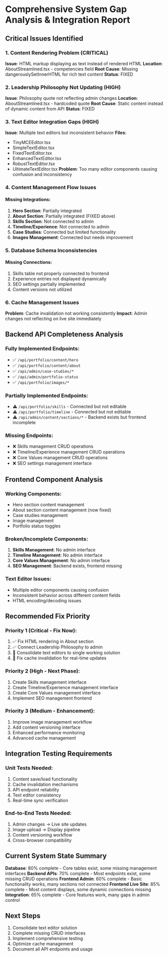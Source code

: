# Comprehensive System Gap Analysis & Integration Report

## Critical Issues Identified

### 1. Content Rendering Problem (CRITICAL)
**Issue**: HTML markup displaying as text instead of rendered HTML
**Location**: AboutStreamlined.tsx - competencies field
**Root Cause**: Missing dangerouslySetInnerHTML for rich text content
**Status**: FIXED

### 2. Leadership Philosophy Not Updating (HIGH)
**Issue**: Philosophy quote not reflecting admin changes
**Location**: AboutStreamlined.tsx - hardcoded quote
**Root Cause**: Static content instead of dynamic content from API
**Status**: FIXED

### 3. Text Editor Integration Gaps (HIGH)
**Issue**: Multiple text editors but inconsistent behavior
**Files**: 
- TinyMCEEditor.tsx
- SimpleTextEditor.tsx
- FixedTextEditor.tsx
- EnhancedTextEditor.tsx
- RobustTextEditor.tsx
- UltimateTextEditor.tsx
**Problem**: Too many editor components causing confusion and inconsistency

### 4. Content Management Flow Issues

#### Missing Integrations:
1. **Hero Section**: Partially integrated
2. **About Section**: Partially integrated (FIXED above)
3. **Skills Section**: Not connected to admin
4. **Timeline/Experience**: Not connected to admin
5. **Case Studies**: Connected but limited functionality
6. **Images Management**: Connected but needs improvement

### 5. Database Schema Inconsistencies

#### Missing Connections:
1. Skills table not properly connected to frontend
2. Experience entries not displayed dynamically
3. SEO settings partially implemented
4. Content versions not utilized

### 6. Cache Management Issues
**Problem**: Cache invalidation not working consistently
**Impact**: Admin changes not reflecting on live site immediately

## Backend API Completeness Analysis

### Fully Implemented Endpoints:
- ✅ `/api/portfolio/content/hero`
- ✅ `/api/portfolio/content/about`
- ✅ `/api/admin/case-studies/*`
- ✅ `/api/admin/portfolio-status`
- ✅ `/api/portfolio/images/*`

### Partially Implemented Endpoints:
- ⚠️ `/api/portfolio/skills` - Connected but not editable
- ⚠️ `/api/portfolio/timeline` - Connected but not editable
- ⚠️ `/api/admin/content/sections/*` - Backend exists but frontend incomplete

### Missing Endpoints:
- ❌ Skills management CRUD operations
- ❌ Timeline/Experience management CRUD operations
- ❌ Core Values management CRUD operations
- ❌ SEO settings management interface

## Frontend Component Analysis

### Working Components:
- Hero section content management
- About section content management (now fixed)
- Case studies management
- Image management
- Portfolio status toggles

### Broken/Incomplete Components:
1. **Skills Management**: No admin interface
2. **Timeline Management**: No admin interface  
3. **Core Values Management**: No admin interface
4. **SEO Management**: Backend exists, frontend missing

### Text Editor Issues:
- Multiple editor components causing confusion
- Inconsistent behavior across different content fields
- HTML encoding/decoding issues

## Recommended Fix Priority

### Priority 1 (Critical - Fix Now):
1. ✅ Fix HTML rendering in About section
2. ✅ Connect Leadership Philosophy to admin
3. 🔄 Consolidate text editors to single working solution
4. 🔄 Fix cache invalidation for real-time updates

### Priority 2 (High - Next Phase):
1. Create Skills management interface
2. Create Timeline/Experience management interface
3. Create Core Values management interface
4. Implement SEO management frontend

### Priority 3 (Medium - Enhancement):
1. Improve image management workflow
2. Add content versioning interface
3. Enhanced performance monitoring
4. Advanced cache management

## Integration Testing Requirements

### Unit Tests Needed:
1. Content save/load functionality
2. Cache invalidation mechanisms
3. API endpoint reliability
4. Text editor consistency
5. Real-time sync verification

### End-to-End Tests Needed:
1. Admin changes → Live site updates
2. Image upload → Display pipeline
3. Content versioning workflow
4. Cross-browser compatibility

## Current System State Summary

**Database**: 80% complete - Core tables exist, some missing management interfaces
**Backend APIs**: 70% complete - Most endpoints exist, some missing CRUD operations
**Frontend Admin**: 60% complete - Basic functionality works, many sections not connected
**Frontend Live Site**: 85% complete - Most content displays, some dynamic connections missing
**Integration**: 65% complete - Core features work, many gaps in admin control

## Next Steps

1. Consolidate text editor solution
2. Complete missing CRUD interfaces
3. Implement comprehensive testing
4. Optimize cache management
5. Document all API endpoints and usage